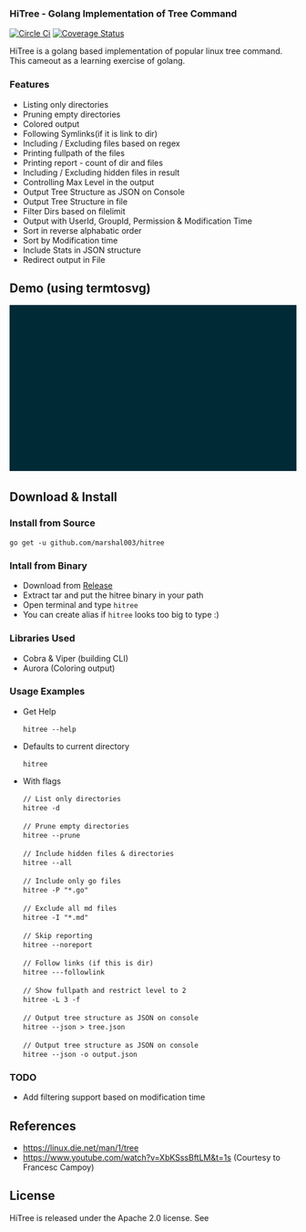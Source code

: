 ### HiTree - Golang Implementation of Tree Command
 
[![Circle Ci](https://circleci.com/gh/marshal003/hitree.svg)](https://circleci.com/gh/marshal003/hitree.svg)
[![Coverage Status](https://coveralls.io/repos/github/marshal003/hitree/badge.svg)](https://coveralls.io/github/marshal003/hitree)

HiTree is a golang based implementation of popular linux tree command. This cameout as a learning exercise of golang. 

### Features

- Listing only directories
- Pruning empty directories
- Colored output
- Following Symlinks(if it is link to dir)
- Including / Excluding files based on regex
- Printing fullpath of the files
- Printing report - count of dir and files 
- Including / Excluding hidden files in result
- Controlling Max Level in the output
- Output Tree Structure as JSON on Console
- Output Tree Structure in file
- Filter Dirs based on filelimit
- Output with UserId, GroupId, Permission & Modification Time
- Sort in reverse alphabatic order
- Sort by Modification time
- Include Stats in JSON structure
- Redirect output in File

## Demo (using termtosvg)

![Alt text](./hitree.svg)

## Download & Install

### Install from Source

```
go get -u github.com/marshal003/hitree
```

### Intall from Binary

- Download from [Release](https://github.com/marshal003/hitree/releases)
- Extract tar and put the hitree binary in your path
- Open terminal and type `hitree`
- You can create alias if `hitree` looks too big to type :)

### Libraries Used

- Cobra & Viper (building CLI)
- Aurora (Coloring output)

### Usage Examples

- Get Help
    ```
    hitree --help
    ```

- Defaults to current directory
    ```
    hitree 
    ```
- With flags
    ```
    // List only directories
    hitree -d 

    // Prune empty directories
    hitree --prune

    // Include hidden files & directories
    hitree --all

    // Include only go files
    hitree -P "*.go"

    // Exclude all md files
    hitree -I "*.md"

    // Skip reporting
    hitree --noreport

    // Follow links (if this is dir)
    hitree ---followlink

    // Show fullpath and restrict level to 2
    hitree -L 3 -f

    // Output tree structure as JSON on console
    hitree --json > tree.json
    
    // Output tree structure as JSON on console
    hitree --json -o output.json 
    ```
### TODO
- Add filtering support based on modification time

## References
- https://linux.die.net/man/1/tree
- https://www.youtube.com/watch?v=XbKSssBftLM&t=1s (Courtesy to Francesc Campoy)

## License

HiTree is released under the Apache 2.0 license. See 